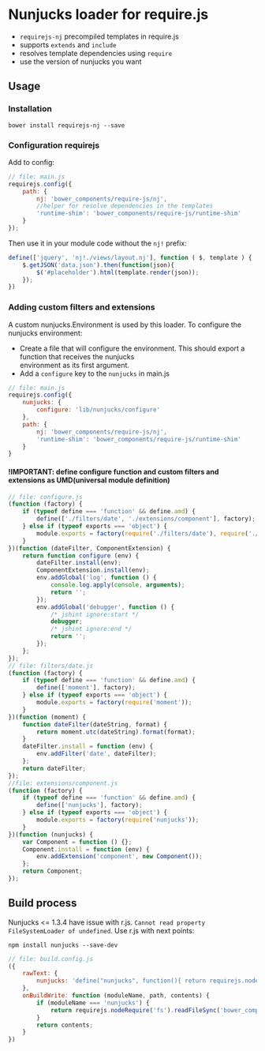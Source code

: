 # Nunjucks loader for require.js  
  
- `requirejs-nj` precompiled templates in require.js  
- supports `extends` and `include`  
- resolves template dependencies using `require`  
- use the version of nunjucks you want  
  
## Usage  
  
### Installation  
  
`bower install requirejs-nj --save`  
  
### Configuration requirejs  
Add to config:  
  
``` javascript  
// file: main.js  
requirejs.config({  
    path: {  
        nj: 'bower_components/require-js/nj',  
		//helper for resolve dependencies in the templates  
        'runtime-shim': 'bower_components/require-js/runtime-shim'  
    }  
});  
```  
  
Then use it in your module code without the `nj!` prefix:  
  
``` javascript  
define(['jquery', 'nj!./views/layout.nj'], function ( $, template ) {  
	$.getJSON('data.json').then(function(json){  
		$('#placeholder').html(template.render(json));  
	});  
})  
```  
### Adding custom filters and extensions  
  
A custom nunjucks.Environment is used by this loader. To configure the nunjucks environment:  
  
- Create a file that will configure the environment. This should export a function that receives the nunjucks  
 environment as its first argument.  
- Add a `configure` key to the `nunjucks` in main.js  
  
``` javascript  
// file: main.js  
requirejs.config({  
	nunjucks: {  
		configure: 'lib/nunjucks/configure'  
	},  
    path: {  
        nj: 'bower_components/require-js/nj',  
        'runtime-shim': 'bower_components/require-js/runtime-shim'  
    }  
}  
```  
  
#### !IMPORTANT: define configure function and custom filters and extensions as UMD(universal module definition)  
``` javascript  
// file: configure.js  
(function (factory) {  
    if (typeof define === 'function' && define.amd) {  
        define(['./filters/date', './extensions/component'], factory);  
    } else if (typeof exports === 'object') {  
        module.exports = factory(require('./filters/date'), require('./extensions/component'));  
    }  
})(function (dateFilter, ComponentExtension) {  
    return function configure (env) {  
        dateFilter.install(env);  
        ComponentExtension.install(env);  
        env.addGlobal('log', function () {  
            console.log.apply(console, arguments);  
            return '';  
        });  
        env.addGlobal('debugger', function () {  
            /* jshint ignore:start */  
            debugger;  
            /* jshint ignore:end */  
            return '';  
        });  
    };  
});  
// file: filters/date.js  
(function (factory) {  
    if (typeof define === 'function' && define.amd) {  
        define(['moment'], factory);  
    } else if (typeof exports === 'object') {  
        module.exports = factory(require('moment'));  
    }  
})(function (moment) {  
    function dateFilter(dateString, format) {  
        return moment.utc(dateString).format(format);  
    }  
    dateFilter.install = function (env) {  
        env.addFilter('date', dateFilter);  
    };  
    return dateFilter;  
});  
//file: extensions/component.js  
(function (factory) {  
    if (typeof define === 'function' && define.amd) {  
        define(['nunjucks'], factory);  
    } else if (typeof exports === 'object') {  
        module.exports = factory(require('nunjucks'));  
    }  
})(function (nunjucks) {  
    var Component = function () {};  
    Component.install = function (env) {  
        env.addExtension('component', new Component());  
    };  
    return Component;  
});  
```  
  
## Build process
Nunjucks <= 1.3.4 have issue with r.js. `Cannot read property FileSystemLoader of undefined`. Use r.js with next points:

`npm install nunjucks --save-dev`

``` javascript  
// file: build.config.js  
({  
	rawText: {  
		nunjucks: 'define("nunjucks", function(){ return requirejs.nodeRequire("nunjucks"); })'  
	},  
	onBuildWrite: function (moduleName, path, contents) {  
		if (moduleName === 'nunjucks') {  
			return requirejs.nodeRequire('fs').readFileSync('bower_components/nunjucks/browser/nunjucks-slim.js').replace('define(function', 'define("nunjucks",[], function');  
		}  
		return contents;  
	}  
})  
```